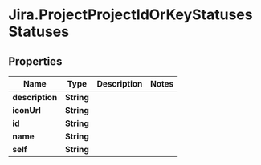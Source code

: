 # Jira.ProjectProjectIdOrKeyStatusesStatuses

## Properties

Name | Type | Description | Notes
------------ | ------------- | ------------- | -------------
**description** | **String** |  | 
**iconUrl** | **String** |  | 
**id** | **String** |  | 
**name** | **String** |  | 
**self** | **String** |  | 


